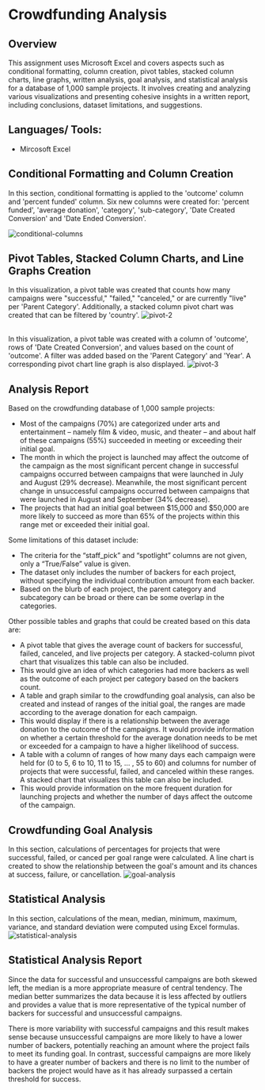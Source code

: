 # Crowdfunding Analysis

## Overview
This assignment uses Microsoft Excel and covers aspects such as conditional formatting, column creation, pivot tables, stacked column charts, line graphs, written analysis, goal analysis, and statistical analysis for a database of 1,000 sample projects. It involves creating and analyzing various visualizations and presenting cohesive insights in a written report, including conclusions, dataset limitations, and suggestions.

## Languages/ Tools: 
  - Mircosoft Excel

## Conditional Formatting and Column Creation 
In this section, conditional formatting is applied to the 'outcome' column and 'percent funded' column. Six new columns were created for: 'percent funded', 'average donation', 'category', 'sub-category', 'Date Created Conversion' and 'Date Ended Conversion'. 

![conditional-columns](https://github.com/andreaira261/excel-challenge/assets/48165713/ba54b004-7d1b-4fac-868c-9f605c22b853)

## Pivot Tables, Stacked Column Charts, and Line Graphs Creation

In this visualization, a pivot table was created that counts how many campaigns were "successful," "failed," "canceled," or are currently "live" per 'Parent Category'. Additionally, a stacked column pivot chart was created that can be filtered by 'country'. 
![pivot-2](https://github.com/andreaira261/excel-challenge/assets/48165713/0529b6da-9744-4dc3-a996-3f1f3a4e4762)
<br>
<br>

In this visualization, a pivot table was created with a column of 'outcome', rows of 'Date Created Conversion', and values based on the count of 'outcome'. A filter was added based on the 'Parent Category' and 'Year'. A corresponding pivot chart line graph is also displayed. 
![pivot-3](https://github.com/andreaira261/excel-challenge/assets/48165713/4d568320-3f1a-490d-95ef-9167a7b684c2C)

## Analysis Report
Based on the crowdfunding database of 1,000 sample projects: 
-	Most of the campaigns (70%) are categorized under arts and entertainment – namely film & video, music, and theater – and about half of these campaigns (55%) succeeded in meeting or exceeding their initial goal. 
-	The month in which the project is launched may affect the outcome of the campaign as the most significant percent change in successful campaigns occurred between campaigns that were launched in July and August (29% decrease). Meanwhile, the most significant percent change in unsuccessful campaigns occurred between campaigns that were launched in August and September (34% decrease). 
-	The projects that had an initial goal between $15,000 and $50,000 are more likely to succeed as more than 65% of the projects within this range met or exceeded their initial goal.

Some limitations of this dataset include: 
-	The criteria for the “staff_pick” and “spotlight” columns are not given, only a “True/False” value is given. 
-	The dataset only includes the number of backers for each project, without specifying the individual contribution amount from each backer.
-	Based on the blurb of each project, the parent category and subcategory can be broad or there can be some overlap in the categories. 

Other possible tables and graphs that could be created based on this data are: 
-	A pivot table that gives the average count of backers for successful, failed, canceled, and live projects per category. A stacked-column pivot chart that visualizes this table can also be included. 
-	This would give an idea of which categories had more backers as well as the outcome of each project per category based on the backers count. 
-	A table and graph similar to the crowdfunding goal analysis, can also be created and instead of ranges of the initial goal, the ranges are made according to the average donation for each campaign. 
-	This would display if there is a relationship between the average donation to the outcome of the campaigns. It would provide information on whether a certain threshold for the average donation needs to be met or exceeded for a campaign to have a higher likelihood of success.
-	A table with a column of ranges of how many days each campaign were held for (0 to 5, 6 to 10, 11 to 15, … , 55 to 60) and columns for number of projects that were successful, failed, and canceled within these ranges. A stacked chart that visualizes this table can also be included. 
-	This would provide information on the more frequent duration for launching projects and whether the number of days affect the outcome of the campaign. 

## Crowdfunding Goal Analysis 
In this section, calculations of percentages for projects that were successful, failed, or canced per goal range were calculated. A line chart is created to show the relationship between the goal's amount and its chances at success, failure, or cancellation. 
![goal-analysis](https://github.com/andreaira261/excel-challenge/assets/48165713/3b3520c3-8d17-441b-93e6-7b66516e5bc0)

## Statistical Analysis 
In this section, calculations of the mean, median, minimum, maximum, variance, and standard deviation were computed using Excel formulas.
![statistical-analysis](https://github.com/andreaira261/excel-challenge/assets/48165713/f13bdb9b-cc65-4546-b4e5-6fa405301f14)

## Statistical Analysis Report
Since the data for successful and unsuccessful campaigns are both skewed left, the median is a more appropriate measure of central tendency. The median better summarizes the data because it is less affected by outliers and provides a value that is more representative of the typical number of backers for successful and unsuccessful campaigns. 

There is more variability with successful campaigns and this result makes sense because unsuccessful campaigns are more likely to have a lower number of backers, potentially reaching an amount where the project fails to meet its funding goal. In contrast, successful campaigns are more likely to have a greater number of backers and there is no limit to the number of backers the project would have as it has already surpassed a certain threshold for success. 


